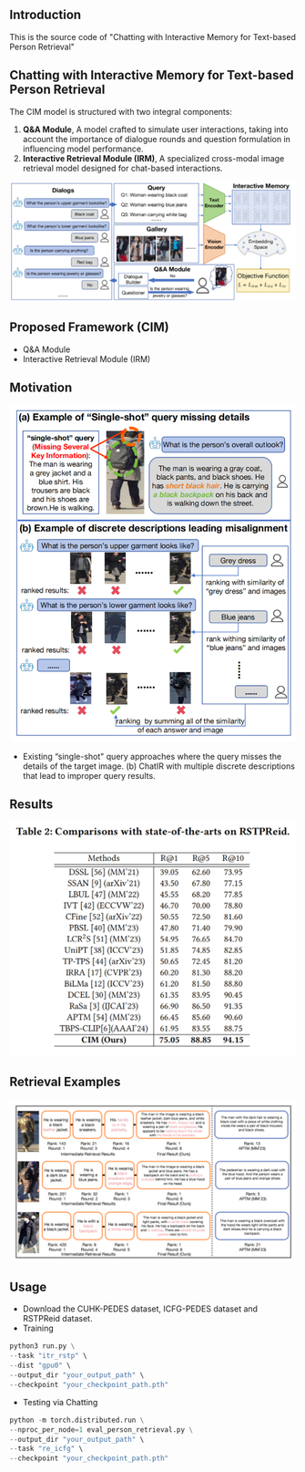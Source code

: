 
## Introduction
This is the source code of "Chatting with Interactive Memory for Text-based Person Retrieval"

## Chatting with Interactive Memory for Text-based Person Retrieval
The CIM model is structured with two integral components:
1) **Q&A Module**, A model crafted to simulate user interactions, taking into account the importance of dialogue rounds and question formulation in influencing model performance. 
2) **Interactive Retrieval Module (IRM)**, A specialized cross-modal image retrieval model designed for chat-based interactions. 

![CIM](fig/module.png)

## Proposed Framework (CIM)
* Q&A Module
* Interactive Retrieval Module (IRM)



## Motivation
![Motivation](fig/intro.png)
* Existing “single-shot" query approaches where the query misses the details of the target image. (b) ChatIR with multiple discrete descriptions that lead to improper query results.

## Results
![Result](fig/rstp.png)



## Retrieval Examples
![Retrieval](fig/qa.png)


## Usage
* Download the CUHK-PEDES dataset, ICFG-PEDES dataset and RSTPReid dataset.
* Training
```python
python3 run.py \
--task "itr_rstp" \
--dist "gpu0" \
--output_dir "your_output_path" \
--checkpoint "your_checkpoint_path.pth"
```
* Testing via Chatting
```python
python -m torch.distributed.run \
--nproc_per_node=1 eval_person_retrieval.py \
--output_dir "your_output_path" \
--task "re_icfg" \
--checkpoint "your_checkpoint_path.pth" 
